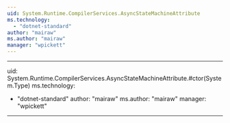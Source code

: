 ```yaml
---
uid: System.Runtime.CompilerServices.AsyncStateMachineAttribute
ms.technology: 
  - "dotnet-standard"
author: "mairaw"
ms.author: "mairaw"
manager: "wpickett"
---
```


---
uid: System.Runtime.CompilerServices.AsyncStateMachineAttribute.#ctor(System.Type)
ms.technology: 
  - "dotnet-standard"
author: "mairaw"
ms.author: "mairaw"
manager: "wpickett"
---
